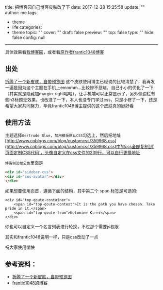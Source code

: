 title: 把博客园自己博客皮肤改了下
date: 2017-12-28 15:25:58
update: ""
author: me
tags:
- theme
- life
categories:
- theme
topic: ""
cover: ""
draft: false
preview: ""
top: false
type: ""
hide: false
config: null


---



具体效果看[我博客园](http://akkuman.cnblogs.com/)，或者看[原作者frantic1048博客](http://www.cnblogs.com/frantic1048/)

<!--more-->

## 出处
[折腾了一个新皮肤，自带预览图](https://group.cnblogs.com/topic/71186.html)
这个皮肤使用博主已经说的比较清楚了，我再发一遍是因为这个主题在手机上emmmm...比较惨不忍睹，自己小小的优化了一下（其实就是隐藏加margin-right哈哈），让手机端可以正常显示了，另外侧边栏有些h3标题无效果，也改进了一下，本人也没专门学过css，只是小修了一下，还是希望大家共同努力，毕竟frantic1048博主提供的这个皮肤真的挺好看

## 使用方法
主题选择`Gertrude Blue`，`禁用模板默认CSS`勾选上，然后把地址[http://www.cnblogs.com/blog/customcss/359968.css](http://www.cnblogs.com/blog/customcss/359968.css)中的css全部复制到`页面定制CSS代码`，头像自定义在css文件的239行，可以自行更换地址  

`博客侧边栏公告`里面是 
```html
<div id="sidebar-cus">
<div id="cus-avatar"></div>
</div>
```

 如果想要使用页首，遵循下面的结构，其中第二个 span 标签是可选的:
```
<div id="top-qoute-container">
    <span id="top-qoute-context">It is the path you have chosen. Take pride in it.</span>
    <span id="top-qoute-from">Kotomine Kirei</span>
</div>
```
你也可以自定义一个名言列表进行轮换，不过那个需要js权限

其实和frantic1048说明一样，只是css改动了一点

祝大家使用愉快

## 参考资料：
- [折腾了一个新皮肤，自带预览图](https://group.cnblogs.com/topic/71186.html)
- [frantic1048的博客](http://www.cnblogs.com/frantic1048/)
